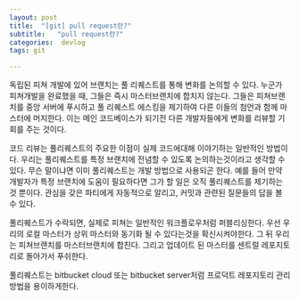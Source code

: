 ```yaml
---
layout: post
title:  "[git] pull request란?"
subtitle:   "pull request란?"
categories:  devlog
tags: git

---
```


독립된 피쳐 개발에 있어 브랜치는 풀 리퀘스트를 통해 변화를 논의할 수 있다. 누군가 피쳐개발을 완료했을 때, 그들은 즉시 마스터브랜치에 합치지 않는다. 그들은 피쳐브랜치를 중앙 서버에 푸시하고 풀 리퀘스트 에스킹을 제기하여 다른 이들의 첨언과 함께 마스터에 머지한다. 이는 메인 코드베이스가 되기전 다른 개발자들에게 변화를 리뷰할 기회를 주는 것이다.


코드 리뷰는 풀리퀘스트의 주요한 이점이 실제 코드에대해 이야기하는 일반적인 방법이다. 우리는 풀리퀘스트를 특정 브랜치에 전념할 수 있도록 논의하는것이라고 생각할 수있다. 무슨 말이냐면 이미 풀리퀘스트는 개발 방법으로 사용되곤 한다. 예를 들어 만약 개발자가 특정 브랜치에 도움이 필요하다면 그가 할 일은 오직 풀리퀘스트를 제기하는 것 뿐이다. 관심을 갖은 파티에게 자동적으로 알리고, 커밋과 관련된 질문들의 답을 볼 수 있다.


풀리퀘스트가 수락되면, 실제로 피쳐는 일반적인 워크플로우처럼 퍼블리싱한다. 우선 우리의 로컬 마스터가 상위 마스터와 동기화 될 수 있다는것을 확신시켜야한다. 그 뒤 우리는 피쳐브랜치를 마스터브랜치에 합친다. 그리고 업데이트 된 마스터를 센트럴 레포지토리로 돌아가서 푸쉬한다.


풀리퀘스트는 bitbucket cloud 또는 bitbucket server처럼 프로덕트 레포지토리 관리 방법을 용이하게한다.
